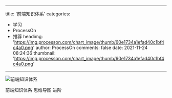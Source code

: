 
---
title: '前端知识体系'
categories: 
 - 学习
 - ProcessOn
 - 推荐
headimg: 'https://img.processon.com/chart_image/thumb/60e1734a1efad40c1bf4c4a0.png'
author: ProcessOn
comments: false
date: 2021-11-24 08:24:36
thumbnail: 'https://img.processon.com/chart_image/thumb/60e1734a1efad40c1bf4c4a0.png'
---

<div>   
<img class="thumb" alt="前端知识体系" src="https://img.processon.com/chart_image/thumb/60e1734a1efad40c1bf4c4a0.png" referrerpolicy="no-referrer">
<p>前端知识体系 思维导图 进阶</p>  
</div>
            